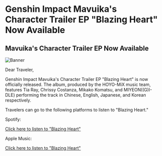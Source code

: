# Genshin Impact Mavuika's Character Trailer EP "Blazing Heart" Now Available
## Mavuika's Character Trailer EP Now Available
![Banner](https://sdk.hoyoverse.com/upload/ann/2024/12/20/0ce05537b4fd1b6eec12e8654c6eed12_7699293439296653512.jpg)

Dear Traveler,

Genshin Impact Mavuika's Character Trailer EP "Blazing Heart" is now officially released. The album, produced by the HOYO-MiX music team, features Tia Ray, Chrissy Costanza, Mikako Komatsu, and MIYEON((G)I-DLE) performing the track in Chinese, English, Japanese, and Korean respectively.

Travelers can go to the following platforms to listen to "Blazing Heart."

Spotify:

[Click here to listen to "Blazing Heart"](https://open.spotify.com/album/6DnItmT5fmEApgbGMWYa2X)

Apple Music:

[Click here to listen to "Blazing Heart"](https://music.apple.com/us/album/1786732284)
